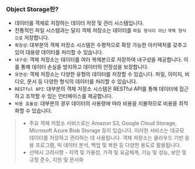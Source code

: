 ### Object Storage란?

- 데이터를 객체로 저장하는 데이터 저장 및 관리 시스템입니다.
- 전통적인 파일 시스템과는 달리 객체 저장소는 데이터를 `파일 형식이 아닌` `객체 형식으로` 저장합니다.
- `확장성`: 대부분의 객체 저장소 시스템은 수평적으로 확장 가능한 아키텍처를 갖추고 있어 대용량 데이터를 처리할 수 있습니다.
- `내구성`: 객체 저장소는 데이터를 여러 복제본으로 저장하여 내구성을 제공합니다. 이를 통해 데이터 손실을 방지하고 데이터의 안정성을 보장합니다.
- `유연성`: 객체 저장소는 다양한 유형의 데이터를 저장할 수 있습니다. 파일, 이미지, 비디오, 문서 등 다양한 형식의 데이터를 처리할 수 있습니다.
- `RESTful API`: 대부분의 객체 저장소 시스템은 RESTful API를 통해 데이터에 접근하고 조작할 수 있는 인터페이스를 제공합니다.
- `비용 효율성`: 대부분의 경우 데이터의 사용량에 따라 비용을 지불하므로 비용을 최적화할 수 있습니다.

>- 주요 객체 저장소 서비스로는 Amazon S3, Google Cloud Storage, Microsoft Azure Blob Storage 등이 있습니다. 이러한 서비스는 대규모 데이터를 저장하고 관리하는 데
>  사용됩니다. 객체 저장소는 클라우드 기반 응용 프로그램, 빅 데이터 분석, 백업 및 복원 등 다양한 용도로 활용됩니다.
>- 선택시 고려사항 - 지역 및 가용성, 가격 및 요금체계, 기능 및 성능, 보안 및 규정 준수, 지원 및 문서화
